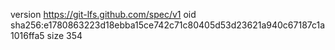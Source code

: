 version https://git-lfs.github.com/spec/v1
oid sha256:e1780863223d18ebba15ce742c71c80405d53d23621a940c67187c1a1016ffa5
size 354
